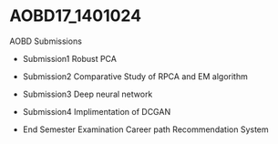# AOBD17_1401024
AOBD Submissions
 
- Submission1
Robust PCA

- Submission2
Comparative Study of RPCA and EM algorithm

- Submission3
Deep neural network

- Submission4
Implimentation of DCGAN

- End Semester Examination
Career path Recommendation System
